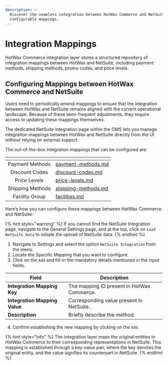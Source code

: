 ```yaml
---
description: >-
  Discover the seamless integration between HotWax Commerce and NetSuite through
  configurable mappings.
---
```


# Integration Mappings

HotWax Commerce integration layer stores a structured repository of integration mappings between HotWax and NetSuite, including payment methods, shipping methods, promo codes, and price levels.

## Configuring Mappings between HotWax Commerce and NetSuite

Users need to periodically amend mappings to ensure that the integration between HotWax and NetSuite remains aligned with the current operational landscape. Because of these semi-frequent adjustments, they require access to updating these mappings themselves.

The dedicated NetSuite Integration page within the OMS lets you manage integration mappings between HotWax and NetSuite directly from the UI without relying on external support.

The out-of-the-box integration mappings that can be configured are:

<table data-view="cards" data-full-width="false"><thead><tr><th align="center"></th><th data-hidden data-card-target data-type="content-ref"></th></tr></thead><tbody><tr><td align="center">Payment Methods</td><td><a href="payment-methods.md">payment-methods.md</a></td></tr><tr><td align="center">Discount Codes</td><td><a href="discount-codes.md">discount-codes.md</a></td></tr><tr><td align="center">Price Levels</td><td><a href="price-levels.md">price-levels.md</a></td></tr><tr><td align="center">Shipping Methods</td><td><a href="shipping-methods.md">shipping-methods.md</a></td></tr><tr><td align="center">Facility Group</td><td><a href="facilities.md">facilities.md</a></td></tr></tbody></table>

Here’s how you can configure these mappings between HotWax Commerce and NetSuite:

{% hint style="warning" %}
If you cannot find the NetSuite Integration page, navigate to the General Settings page, and at the top, click on `Load NetSuite Data` to initiate the upload of NetSuite data.
{% endhint %}

1. Navigate to Settings and select the option `NetSuite Integration` from the menu.
2. Locate the Specific Mapping that you want to configure.
3. Click on the `Add` and fill-in the mandatory details mentioned in the input fields.

| Field                         | Description                                |
| ----------------------------- | ------------------------------------------ |
| **Integration Mapping Key**   | The mapping ID present in HotWax Commerce. |
| **Integration Mapping Value** | Corresponding value present in NetSuite.   |
| **Description**               | Briefly describe the method.               |

4. Confirm establishing the new mapping by clicking on the `Add`.

{% hint style="info" %}
The integration layer maps the original entities in HotWax Commerce to their corresponding representations in NetSuite. This mapping is established through a key-value pair, where the key denotes the original entity, and the value signifies its counterpart in NetSuite.
{% endhint %}


